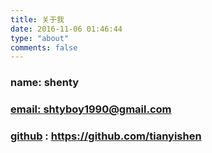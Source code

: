 ```yaml
---
title: 关于我
date: 2016-11-06 01:46:44
type: "about"
comments: false
---
```


### name: shenty

### <a href="mailto:shtyboy1990@gmail.com">email: </a> shtyboy1990@gmail.com

### [github](https://github.com/tianyishen) : https://github.com/tianyishen
